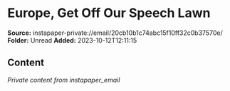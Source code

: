 # Europe, Get Off Our Speech Lawn

**Source:** instapaper-private://email/20cb10b1c74abc15f10ff32c0b37570e/
**Folder:** Unread
**Added:** 2023-10-12T12:11:15




## Content
*Private content from instapaper_email*
